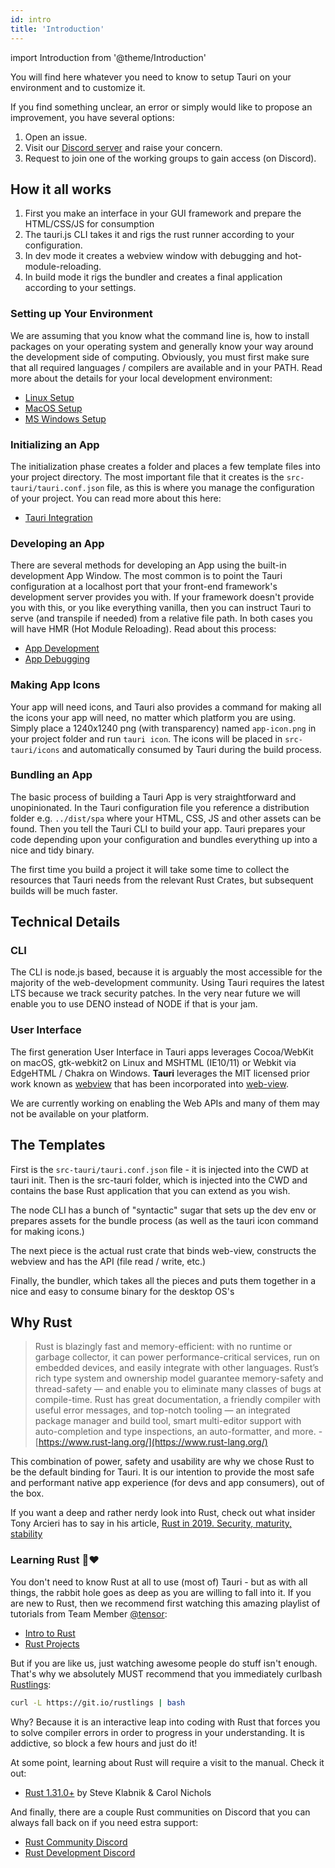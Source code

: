 ```yaml
---
id: intro
title: 'Introduction'
---
```


import Introduction from '@theme/Introduction'

You will find here whatever you need to know to setup Tauri on your environment and to customize it.

If you find something unclear, an error or simply would like to propose an improvement, you have several options:<br />

1. Open an issue.<br />
2. Visit our [Discord server](https://discord.gg/SpmNs4S) and raise your concern.<br />
3. Request to join one of the working groups to gain access (on Discord).

<Introduction />

## How it all works

1. First you make an interface in your GUI framework and prepare the HTML/CSS/JS for consumption
2. The tauri.js CLI takes it and rigs the rust runner according to your configuration.
3. In dev mode it creates a webview window with debugging and hot-module-reloading.
4. In build mode it rigs the bundler and creates a final application according to your settings.

### Setting up Your Environment

We are assuming that you know what the command line is, how to install packages on your operating system and generally know your way around the development side of computing. Obviously, you must first make sure that all required languages / compilers are available and in your PATH. Read more about the details for your local development environment:

- [Linux Setup](setup-linux)
- [MacOS Setup](setup-macos)
- [MS Windows Setup](setup-windows)

### Initializing an App

The initialization phase creates a folder and places a few template files into your project directory. The most important file that it creates is the `src-tauri/tauri.conf.json` file, as this is where you manage the configuration of your project. You can read more about this here:

- [Tauri Integration](../usage/integration)

### Developing an App

There are several methods for developing an App using the built-in development App Window. The most common is to point the Tauri configuration at a localhost port that your front-end framework's development server provides you with. If your framework doesn't provide you with this, or you like everything vanilla, then you can instruct Tauri to serve (and transpile if needed) from a relative file path. In both cases you will have HMR (Hot Module Reloading). Read about this process:

- [App Development](../usage/development)
- [App Debugging](../usage/debugging)

### Making App Icons

Your app will need icons, and Tauri also provides a command for making all the icons your app will need, no matter which platform you are using. Simply place a 1240x1240 png (with transparency) named `app-icon.png` in your project folder and run `tauri icon`. The icons will be placed in `src-tauri/icons` and automatically consumed by Tauri during the build process.

### Bundling an App

The basic process of building a Tauri App is very straightforward and unopinionated. In the Tauri configuration file you reference a distribution folder e.g. `../dist/spa` where your HTML, CSS, JS and other assets can be found. Then you tell the Tauri CLI to build your app. Tauri prepares your code depending upon your configuration and bundles everything up into a nice and tidy binary.

<div class="alert alert--info" role="alert">
The first time you build a project it will take some time to collect the resources that Tauri needs from the relevant Rust Crates, but subsequent builds will be much faster.
</div>

## Technical Details

### CLI

The CLI is node.js based, because it is arguably the most accessible for the majority of the web-development community. Using Tauri requires the latest LTS because we track security patches. In the very near future we will enable you to use DENO instead of NODE if that is your jam.

### User Interface

The first generation User Interface in Tauri apps leverages Cocoa/WebKit on macOS, gtk-webkit2 on Linux and MSHTML (IE10/11) or Webkit via EdgeHTML / Chakra on Windows. **Tauri** leverages the MIT licensed prior work known as [webview](https://github.com/zserge/webview) that has been incorporated into [web-view](https://github.com/Boscop/web-view).

<div class="alert alert--warning" role="alert">
  We are currently working on enabling the Web APIs and many of them may not be available on your platform.
</div>

## The Templates

First is the `src-tauri/tauri.conf.json` file - it is injected into the CWD at tauri init.
Then is the src-tauri folder, which is injected into the CWD and contains the base Rust application that you can extend as you wish.

The node CLI has a bunch of "syntactic" sugar that sets up the dev env or prepares assets for the bundle process (as well as the tauri icon command for making icons.)

The next piece is the actual rust crate that binds web-view, constructs the webview and has the API (file read / write, etc.)

Finally, the bundler, which takes all the pieces and puts them together in a nice and easy to consume binary for the desktop OS's

## Why Rust

> Rust is blazingly fast and memory-efficient: with no runtime or garbage collector, it can power performance-critical services, run on embedded devices, and easily integrate with other languages. Rust’s rich type system and ownership model guarantee memory-safety and thread-safety — and enable you to eliminate many classes of bugs at compile-time. Rust has great documentation, a friendly compiler with useful error messages, and top-notch tooling — an integrated package manager and build tool, smart multi-editor support with auto-completion and type inspections, an auto-formatter, and more. - [https://www.rust-lang.org/](https://www.rust-lang.org/)

This combination of power, safety and usability are why we chose Rust to be the default binding for Tauri. It is our intention to provide the most safe and performant native app experience (for devs and app consumers), out of the box.

If you want a deep and rather nerdy look into Rust, check out what insider Tony Arcieri has to say in his article, [Rust in 2019. Security, maturity, stability](https://tonyarcieri.com/rust-in-2019-security-maturity-stability)

### Learning Rust 🦀❤️

You don't need to know Rust at all to use (most of) Tauri - but as with all things, the rabbit hole goes as deep as you are willing to fall into it. If you are new to Rust, then we recommend first watching this amazing playlist of tutorials from Team Member [@tensor](https://tensor-programming.com/):

- [Intro to Rust](https://www.youtube.com/playlist?list=PLJbE2Yu2zumDF6BX6_RdPisRVHgzV02NW)
- [Rust Projects](https://www.youtube.com/playlist?list=PLJbE2Yu2zumDD5vy2BuSHvFZU0a6RDmgb)

But if you are like us, just watching awesome people do stuff isn't enough. That's why we absolutely MUST recommend that you immediately curlbash [Rustlings](https://github.com/rust-lang/rustlings):

```bash
curl -L https://git.io/rustlings | bash
```

Why? Because it is an interactive leap into coding with Rust that forces you to solve compiler errors in order to progress in your understanding. It is addictive, so block a few hours and just do it!

At some point, learning about Rust will require a visit to the manual. Check it out:

- [Rust 1.31.0+](https://doc.rust-lang.org/stable/book/) by Steve Klabnik & Carol Nichols

And finally, there are a couple Rust communities on Discord that you can always fall back on if you need estra support:

- [Rust Community Discord](https://bit.ly/rust-community)
- [Rust Development Discord](https://discord.gg/SG3m9pk)
